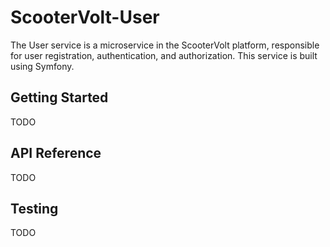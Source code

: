 # ScooterVolt-User
The User service is a microservice in the ScooterVolt platform, responsible for user registration, authentication, and authorization. This service is built using Symfony.

## Getting Started

TODO

## API Reference

TODO

## Testing

TODO
